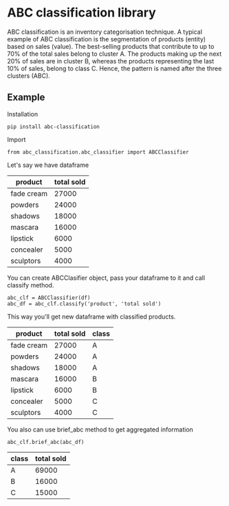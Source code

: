 # ABC classification library
ABC classification is an inventory categorisation technique. A typical example of ABC classification is the segmentation of products (entity) based on sales (value). The best-selling products that contribute to up to 70% of the total sales belong to cluster A. The products making up the next 20% of sales are in cluster B, whereas the products representing the last 10% of sales, belong to class C. Hence, the pattern is named after the three clusters (ABC).

## Example
Installation
```
pip install abc-classification
```
Import 
```
from abc_classification.abc_classifier import ABCClassifier
```
Let's say we have dataframe 

| product      | total sold |
|--------------|------------|
| fade cream   | 	27000     |
| 	powders	    | 24000      |
| 	shadows	    | 18000      |
| 	mascara	    | 16000      |
| 	lipstick	   | 6000       |
| 	concealer	  | 5000       |
| 	sculptors 	 | 4000       |

You can create ABCClasifier object, pass your dataframe 
to it and call classify method.
```
abc_clf = ABCClassifier(df)
abc_df = abc_clf.classify('product', 'total sold')
```
This way you'll get new dataframe with classified products.

| product      | total sold | class |
|--------------|------------|-------|
| fade cream   | 	27000     | A     |
| 	powders	    | 24000      | A     |
| 	shadows	    | 18000      | A     |
| 	mascara	    | 16000      | B     |
| 	lipstick	   | 6000       | B     |
| 	concealer	  | 5000       | C     |
| 	sculptors 	 | 4000       | C     |

You also can use brief_abc method to get aggregated information
```
abc_clf.brief_abc(abc_df)
```
| class | total sold |
|-------|------------|
| A     | 69000      |
| B     | 16000      |
| C     | 15000      |
